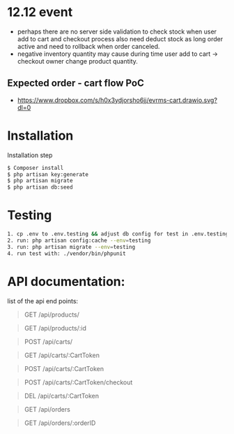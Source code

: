 # 12.12 event
- perhaps there are no server side validation to check stock when user add to cart and checkout process also need deduct stock as long order active and need to rollback when order canceled.
- negative inventory quantity may cause during time user add to cart -> checkout owner change product quantity.


## Expected order - cart flow PoC
- https://www.dropbox.com/s/h0x3ydjorsho6jj/evrms-cart.drawio.svg?dl=0


# Installation

Installation step

```sh
$ Composer install
$ php artisan key:generate
$ php artisan migrate
$ php artisan db:seed
```

# Testing
```sh
1. cp .env to .env.testing && adjust db config for test in .env.testing
2. run: php artisan config:cache --env=testing
3. run: php artisan migrate --env=testing
4. run test with: ./vendor/bin/phpunit
```

# API documentation:
list of the api end points:


>GET /api/products/

>GET /api/products/:id

>POST /api/carts/

>GET /api/carts/:CartToken

>POST /api/carts/:CartToken

>POST /api/carts/:CartToken/checkout

>DEL /api/carts/:CartToken

>GET /api/orders

>GET /api/orders/:orderID



